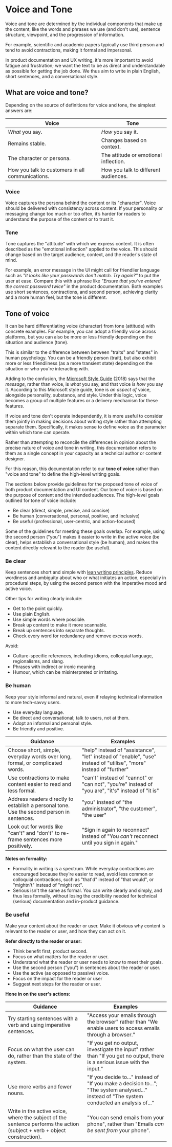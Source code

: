 # Voice and Tone

Voice and tone are determined by the individual components that make up the content, like the words and phrases we use (and don't use), sentence structure, viewpoint, and the progression of information.

For example, scientific and academic papers typically use third person and tend to avoid contractions, making it formal and impersonal. 

In product documentation and UX writing, it's more important to avoid fatigue and frustration; we want the text to be as direct and understandable as possible for getting the job done. We thus aim to write in plain English, short sentences, and a conversational style.

## What are voice and tone?

Depending on the source of definitions for voice and tone, the simplest answers are:

|Voice|Tone|
|---|---|
| *What* you say. | *How* you say it. |
| Remains stable. | Changes based on context.
| The character or persona. | The attitude or emotional inflection. |
| How you talk to customers in all communications. | How you talk to different audiences.|

### Voice

Voice captures the persona behind the content or its "character". Voice should be delivered with consistency across content. If your personality or messaging change too much or too often, it’s harder for readers to understand the purpose of the content or to trust it.

### Tone

Tone captures the "attitude" with which we express content. It is often described as the "emotional inflection" applied to the voice. This should change based on the target audience, context, and the reader's state of mind.

For example, an error message in the UI might call for friendlier language such as *"It looks like your passwords don't match. Try again?"* to put the user at ease. Compare this with a phrase like *"Ensure that you've entered the correct password twice"* in the product documentation. Both examples use short sentences, contractions, and second person, achieving clarity and a more human feel, but the tone is different.

## Tone of voice

It can be hard differentiating voice (character) from tone (attitude) with concrete examples. For example, you can adopt a friendly voice across platforms, but you can also be more or less friendly depending on the situation and audience (tone). 

This is similar to the difference between between "traits" and "states" in human psychology. You can be a friendly person (trait), but also exhibit more or less friendliness (as a more transient state) depending on the situation or who you're interacting with.

Adding to the confusion, the [Microsoft Style Guide](https://docs.microsoft.com/en-us/style-guide/brand-voice-above-all-simple-human) (2018) says that the *message*, rather than voice, is *what* you say, and that voice is *how* you say it. According to this Microsoft style guide, tone is *an aspect of* voice, alongside personality, substance, and style. Under this logic, voice becomes a group of multiple features or a delivery mechanism for these features.

If voice and tone don't operate independently, it is more useful to consider them jointly in making decisions about writing style rather than attempting separate them. Specifically, it makes sense to define voice as the parameter within which tone can operate. 

Rather than attempting to reconcile the differences in opinion about the precise nature of voice and tone in writing, this documentation refers to them as a single concept in your capacity as a technical author or content designer.

For this reason, this documentation refer to our **tone of voice** rather than "voice and tone" to define the high-level writing goals.

The sections below provide guidelines for the proposed tone of voice of both product documentation and UI content. Our tone of voice is based on the purpose of content and the intended audiences. The high-level goals outlined for tone of voice include:

- Be clear (direct, simple, precise, and concise)
- Be human (conversational, personal, positive, and inclusive)
- Be useful (professional, user-centric, and action-focused)

Some of the guidelines for meeting these goals overlap. For example, using the second person ("you") makes it easier to write in the active voice (be clear), helps establish a conversational style (be human), and makes the content directly relevant to the reader (be useful).

### Be clear

Keep sentences short and simple with [lean writing principles](/writing-guidelines?id=lean-writing-principles). Reduce wordiness and ambiguity about who or what initiates an action, especially in procedural steps, by using the second person with the imperative mood and active voice.

Other tips for writing clearly include:

-  Get to the point quickly.
-  Use plain English.
-  Use simple words where possible.
-  Break up content to make it more scannable.
-  Break up sentences into separate thoughts.
-  Check every word for redundancy and remove excess words.

Avoid:

-  Culture-specific references, including idioms, colloquial language, regionalisms, and slang.
-  Phrases with indirect or ironic meaning.
-  Humour, which can be misinterpreted or irritating.

### Be human

Keep your style informal and natural, even if relaying technical information to more tech-savvy users.

-  Use everyday language.
-  Be direct and conversational; talk *to* users, not at them. 
-  Adopt an informal and personal style.
-  Be friendly and positive.

|Guidance | Examples | 
|---|---|
|Choose short, simple, everyday words over long, formal, or complicated words. | "help" instead of "assistance", "let" instead of "enable", "use" instead of "utilise", "more" instead of "further"|
|Use  contractions to make content easier to read and less formal. | "can't" instead of "cannot" or "can not", "you're" instead of "you are", "it's" instead of "it is"|
|Address readers directly to establish a personal tone. Use the second person in sentences. | "you" instead of "the administrator", "the customer", "the user" |
|Look out for words like "can't" and "don't" to re-frame sentences more positively.|"Sign in again to reconnect" instead of "You *can't* reconnect until you sign in again."|

**Notes on formality:**

* Formality in writing is a spectrum. While everyday contractions are encouraged because they're easier to read, avoid less common or colloquial contractions, such as "that'd" instead of "that would", or "mightn't" instead of "might not". 
* Serious isn't the same as formal. You can write clearly and simply, and thus less formally, without losing the credibility needed for technical (serious) documentation and in-product guidance.

### Be useful

Make your content about the reader or user. Make it obvious why content is relevant to the reader or user, and how they can act on it.

**Refer directly to the reader or user:**

-  Think benefit first, product second.
-  Focus on what matters for the reader or user.
-  Understand what the reader or user needs to know to meet their goals.
-  Use the second person ("you") in sentences about the reader or user.
-  Use the active (as opposed to passive) voice.
-  Focus on the impact for the reader or user
-  Suggest next steps for the reader or user.

**Hone in on the user's actions:**

|Guidance | Examples | 
|---|---|
|Try starting sentences with a verb and using imperative sentences. | "Access your emails through the browser" rather than "We enable users to access emails through a browser." |
|Focus on what the user can do, rather than the state of the system.| "If you get no output, investigate the input" rather than "If you get no output, there is a serious issue with the input."|
|Use more verbs and fewer nouns. | "If you decide to..." instead of "If you make a decision to..."; "The system analysed..." instead of "The system conducted an analysis of..." |
|Write in the active voice, where the subject of the sentence performs the action (subject + verb + object construction).| "You can send emails from your phone", rather than "Emails *can be sent from* your phone".|